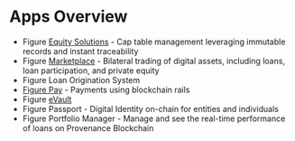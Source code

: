 # Apps Overview

- Figure [Equity Solutions](https://www.figure.com/equity-solutions/) - Cap table management leveraging immutable records and instant traceability
- Figure [Marketplace](https://www.figure.com/digital-fund-services/) - Bilateral trading of digital assets, including loans, loan participation, and private equity
- Figure Loan Origination System
- [Figure Pay](www.figurepay.com) - Payments using blockchain rails
- Figure [eVault](evault.md)
- Figure Passport - Digital Identity on-chain for entities and individuals
- Figure Portfolio Manager - Manage and see the real-time performance of loans on Provenance Blockchain
